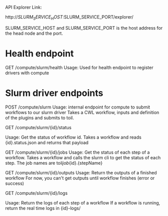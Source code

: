 API Explorer Link:

http://$SLURM_SERVICE_HOST:$SLURM_SERVICE_PORT/explorer/

SLURM_SERVICE_HOST and SLURM_SERVICE_PORT is the host address for the head node and the port.

###

# Health endpoint

GET /compute/slurm/health
Usage: Used for health endpoint to register drivers with compute

# Slurm driver endpoints

POST /compute/slurm
Usage: internal endpoint for compute to submit workflows to our slurm driver
Takes a CWL workflow, inputs and definition of the plugins and submits to toil.

GET /compute/slurm/{id}/status

Usage: Get the status of workflow id.
Takes a workflow and reads {id}.status.json and returns that payload

GET /compute/slurm/{id}/jobs
Usage: Get the status of each step of a workflow.
Takes a workflow and calls the slurm cli to get the status of each step.
The job names are toil*job*{id}.{stepName}

GET /compute/slurm/{id}/outputs
Usage: Return the outputs of a finished workflow
For now, you can't get outputs until workflow finishes (error or success)

GET /compute/slurm/{id}/logs

Usage: Return the logs of each step of a workflow
If a workflow is running, return the real time logs in {id}-logs/
